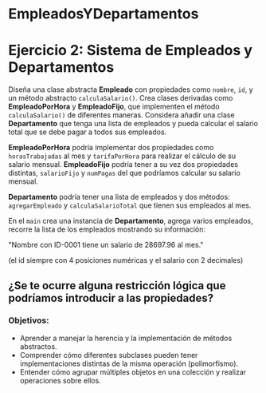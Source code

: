 # EmpleadosYDepartamentos

# Ejercicio 2: Sistema de Empleados y Departamentos

Diseña una clase abstracta **Empleado** con propiedades como `nombre`, `id`, y un método abstracto `calculaSalario()`. Crea clases derivadas como **EmpleadoPorHora** y **EmpleadoFijo**, que implementen el método `calculaSalario()` de diferentes maneras. Considera añadir una clase **Departamento** que tenga una lista de empleados y pueda calcular el salario total que se debe pagar a todos sus empleados.

**EmpleadoPorHora** podría implementar dos propiedades como `horasTrabajadas` al mes y `tarifaPorHora` para realizar el cálculo de su salario mensual. **EmpleadoFijo** podría tener a su vez dos propiedades distintas, `salarioFijo` y `numPagas` del que podríamos calcular su salario mensual.

**Departamento** podría tener una lista de empleados y dos métodos: `agregarEmpleado` y `calculaSalarioTotal` que tienen sus empleados al mes.

En el `main` crea una instancia de **Departamento**, agrega varios empleados, recorre la lista de los empleados mostrando su información:

"Nombre con ID-0001 tiene un salario de 28697.96 al mes."

(el id siempre con 4 posiciones numéricas y el salario con 2 decimales)

## ¿Se te ocurre alguna restricción lógica que podríamos introducir a las propiedades?

### Objetivos:

- Aprender a manejar la herencia y la implementación de métodos abstractos.
- Comprender cómo diferentes subclases pueden tener implementaciones distintas de la misma operación (polimorfismo).
- Entender cómo agrupar múltiples objetos en una colección y realizar operaciones sobre ellos.
